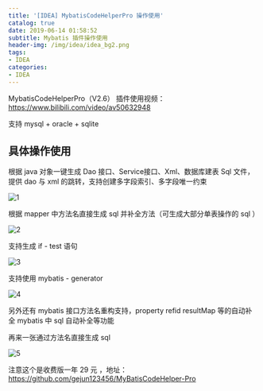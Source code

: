```yaml
---
title: '[IDEA] MybatisCodeHelperPro 操作使用'
catalog: true
date: 2019-06-14 01:58:52
subtitle: Mybatis 插件操作使用
header-img: /img/idea/idea_bg2.png
tags:
- IDEA
categories:
- IDEA
---
```


MybatisCodeHelperPro（V2.6） 插件使用视频：<https://www.bilibili.com/video/av50632948>

支持 mysql + oracle + sqlite



## 具体操作使用

根据 java 对象一键生成 Dao 接口、Service接口、Xml、数据库建表 Sql 文件，提供 dao 与 xml 的跳转，支持创建多字段索引、多字段唯一约束

![1](1.gif)



根据 mapper 中方法名直接生成 sql 并补全方法（可生成大部分单表操作的 sql ）

![2](2.gif)



支持生成 if - test 语句

![3](3.gif)



支持使用 mybatis - generator

![4](4.gif)

另外还有 mybatis 接口方法名重构支持，property refid resultMap 等的自动补全 mybatis 中 sql 自动补全等功能



再来一张通过方法名直接生成 sql 

![5](5.gif)

注意这个是收费版一年 29 元 ，地址： <https://github.com/gejun123456/MyBatisCodeHelper-Pro>
